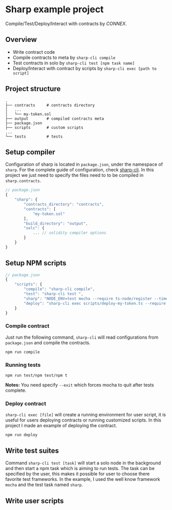 # Sharp example project

Compile/Test/Deploy/Interact with contracts by *CONNEX*.

## Overview

+ Write contract code
+ Compile contracts to meta by `sharp-cli compile`
+ Test contracts in solo by `sharp-cli test [npm task name]`
+ Deploy/Interact with contract by scripts by `sharp-cli exec [path to script]`

## Project structure

``` shell
.
├── contracts     # contracts directory
│   ...
│   └── my-token.sol
├── output        # compiled contracts meta
├── package.json
├── scripts       # custom scripts
...
└── tests         # tests
```

## Setup compiler

Configuration of sharp is located in `package.json`, under the namespace of `sharp`. For the complete guide of configuration, check [sharp-cli](). In this project we just need to specify the files need to to be compiled in `sharp.contracts`. 

``` javascript
// package.json
{  
    "sharp": {
        "contracts_directory": "contracts",
        "contracts": [
            "my-token.sol"
        ],
        "build_directory": "output",
        "solc": {
            ... // solidity compiler options
        }
    }
}
```

## Setup NPM scripts

``` javascript
// package.json
{  
    "scripts": {
        "compile": "sharp-cli compile",
        "test": "sharp-cli test ",
        "sharp": "NODE_ENV=test mocha --require ts-node/register --timeout 20000 --exit './tests/my-token.test.ts'",
        "deploy": "sharp-cli exec scripts/deploy-my-token.ts --require ts-node/register"
    }
}
```

### Compile contract

Just run the following command, `sharp-cli` will read configurations from `package.json` and compile the contracts.

``` shell
npm run compile
```

### Running tests

``` shell
npm run test/npm test/npm t
```

**Notes:** You need specify `--exit` which forces mocha to quit after tests complete.

### Deploy contract

`sharp-cli exec [file]` will create a running environment for user script, it is useful for users deploying contracts or running customized scripts. In this project I made an example of deploying the contract.

``` shell
npm run deploy
```

## Write test suites

Command `sharp-cli test [task]` will start a solo node in the background and then start a npm task which is aiming to run tests. The task can be specified by the user, this makes it possible for user to choose there favorite test frameworks. In the example, I used the well know framework `mocha` and the test task named `sharp`.



## Write user scripts

